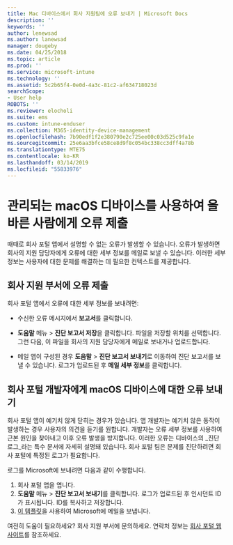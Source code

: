 ```yaml
---
title: Mac 디바이스에서 회사 지원팀에 오류 보내기 | Microsoft Docs
description: ''
keywords: ''
author: lenewsad
ms.author: lanewsad
manager: dougeby
ms.date: 04/25/2018
ms.topic: article
ms.prod: ''
ms.service: microsoft-intune
ms.technology: ''
ms.assetid: 5c2b65f4-0e0d-4a3c-81c2-af634718023d
searchScope:
- User help
ROBOTS: ''
ms.reviewer: elocholi
ms.suite: ems
ms.custom: intune-enduser
ms.collection: M365-identity-device-management
ms.openlocfilehash: 7b90edf1f2e380790e2c725ee00c03d525c9fa1e
ms.sourcegitcommit: 25e6aa3bfce58ce8d9f8c054bc338cc3dff4a78b
ms.translationtype: MTE75
ms.contentlocale: ko-KR
ms.lasthandoff: 03/14/2019
ms.locfileid: "55833976"
---
```

# <a name="submit-errors-to-the-right-people-for-your-managed-macos-device"></a>관리되는 macOS 디바이스를 사용하여 올바른 사람에게 오류 제출

때때로 회사 포털 앱에서 설명할 수 없는 오류가 발생할 수 있습니다. 오류가 발생하면 회사의 지원 담당자에게 오류에 대한 세부 정보를 메일로 보낼 수 있습니다. 이러한 세부 정보는 사용자에 대한 문제를 해결하는 데 필요한 컨텍스트를 제공합니다.

## <a name="send-errors-to-your-company-support"></a>회사 지원 부서에 오류 제출

회사 포털 앱에서 오류에 대한 세부 정보를 보내려면:

-   수신한 오류 메시지에서 **보고서**를 클릭합니다.

-   **도움말** 메뉴 > **진단 보고서 저장**을 클릭합니다. 파일을 저장할 위치를 선택합니다. 그런 다음, 이 파일을 회사의 지원 담당자에게 메일로 보내거나 업로드합니다.

-   메일 앱이 구성된 경우 **도움말** > **진단 보고서 보내기**로 이동하여 진단 보고서를 보낼 수 있습니다. 로그가 업로드된 후 **메일 세부 정보**를 클릭합니다.

## <a name="send-errors-to-the-company-portal-developers-for-macos-devices"></a>회사 포털 개발자에게 macOS 디바이스에 대한 오류 보내기

회사 포털 앱이 예기치 않게 닫히는 경우가 있습니다. 앱 개발자는 예기치 않은 동작이 발생하는 경우 사용자의 의견을 듣기를 원합니다. 개발자는 오류 세부 정보를 사용하여 근본 원인을 찾아내고 이후 오류 발생을 방지합니다. 이러한 오류는 디바이스의 _진단 로그_라는 특수 문서에 자세히 설명돼 있습니다. 회사 포털 팀은 문제를 진단하려면 회사 포털에 특정된 로그가 필요합니다.

로그를 Microsoft에 보내려면 다음과 같이 수행합니다.

1.  회사 포털 앱을 엽니다.
2.  **도움말** 메뉴 > **진단 보고서 보내기**를 클릭합니다.  로그가 업로드된 후 인시던트 ID가 표시됩니다. ID를 복사하고 저장합니다.
3.  <a href="mailto:IntuneCPiOSfeedback@microsoft.com?subject=My Company Portal App Closed Unexpectedly&body=Paste your incident ID and describe the incident here.">이 템플릿</a>을 사용하여 Microsoft에 메일을 보냅니다.

여전히 도움이 필요하세요? 회사 지원 부서에 문의하세요. 연락처 정보는 [회사 포털 웹 사이트](https://go.microsoft.com/fwlink/?linkid=2010980)를 참조하세요.
